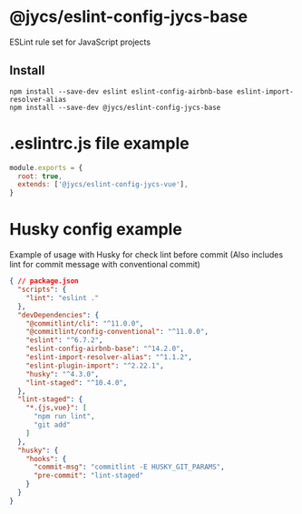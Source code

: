 # @jycs/eslint-config-jycs-base

ESLint rule set for JavaScript projects

## Install
```
npm install --save-dev eslint eslint-config-airbnb-base eslint-import-resolver-alias
npm install --save-dev @jycs/eslint-config-jycs-base
```

# .eslintrc.js file example
```javascript
module.exports = {
  root: true,
  extends: ['@jycs/eslint-config-jycs-vue'],
}
```

# Husky config example
Example of usage with Husky for check lint before commit
(Also includes lint for commit message with conventional commit)
```json
{ // package.json
  "scripts": {
    "lint": "eslint ."
  },
  "devDependencies": {
    "@commitlint/cli": "^11.0.0",
    "@commitlint/config-conventional": "^11.0.0",
    "eslint": "^6.7.2",
    "eslint-config-airbnb-base": "^14.2.0",
    "eslint-import-resolver-alias": "^1.1.2",
    "eslint-plugin-import": "^2.22.1",
    "husky": "^4.3.0",
    "lint-staged": "^10.4.0",
  },
  "lint-staged": {
    "*.{js,vue}": [
      "npm run lint",
      "git add"
    ]
  },
  "husky": {
    "hooks": {
      "commit-msg": "commitlint -E HUSKY_GIT_PARAMS",
      "pre-commit": "lint-staged"
    }
  }
}
```
